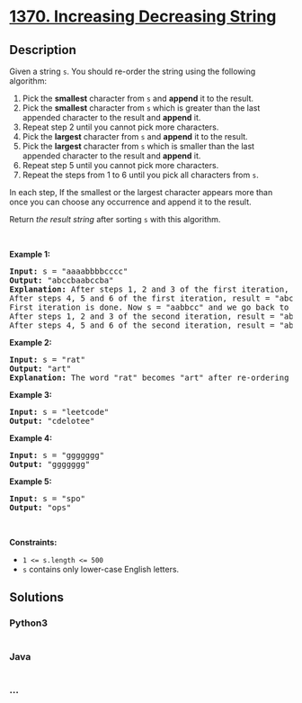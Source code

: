 # [1370. Increasing Decreasing String](https://leetcode.com/problems/increasing-decreasing-string)



## Description

<p>Given a string <code>s</code>. You should re-order the string using the following algorithm:</p>

<ol>
	<li>Pick the <strong>smallest</strong> character from <code>s</code> and <strong>append</strong> it to the result.</li>
	<li>Pick the <strong>smallest</strong> character from <code>s</code> which is greater than the last appended character to the result and <strong>append</strong> it.</li>
	<li>Repeat step 2 until you cannot pick more characters.</li>
	<li>Pick the <strong>largest</strong>&nbsp;character from <code>s</code> and <strong>append</strong> it to the result.</li>
	<li>Pick the <strong>largest</strong>&nbsp;character from <code>s</code> which is smaller than the last appended character to the result and <strong>append</strong> it.</li>
	<li>Repeat step 5 until you cannot pick more characters.</li>
	<li>Repeat the steps from 1 to 6 until you pick all characters from <code>s</code>.</li>
</ol>

<p>In each step, If the smallest or the largest character appears more than once you can choose any occurrence and append it to the result.</p>

<p>Return <em>the result string</em> after sorting <code>s</code>&nbsp;with this algorithm.</p>

<p>&nbsp;</p>
<p><strong>Example 1:</strong></p>

<pre>
<strong>Input:</strong> s = &quot;aaaabbbbcccc&quot;
<strong>Output:</strong> &quot;abccbaabccba&quot;
<strong>Explanation:</strong> After steps 1, 2 and 3 of the first iteration, result = &quot;abc&quot;
After steps 4, 5 and 6 of the first iteration, result = &quot;abccba&quot;
First iteration is done. Now s = &quot;aabbcc&quot; and we go back to step 1
After steps 1, 2 and 3 of the second iteration, result = &quot;abccbaabc&quot;
After steps 4, 5 and 6 of the second iteration, result = &quot;abccbaabccba&quot;
</pre>

<p><strong>Example 2:</strong></p>

<pre>
<strong>Input:</strong> s = &quot;rat&quot;
<strong>Output:</strong> &quot;art&quot;
<strong>Explanation:</strong> The word &quot;rat&quot; becomes &quot;art&quot; after re-ordering it with the mentioned algorithm.
</pre>

<p><strong>Example 3:</strong></p>

<pre>
<strong>Input:</strong> s = &quot;leetcode&quot;
<strong>Output:</strong> &quot;cdelotee&quot;
</pre>

<p><strong>Example 4:</strong></p>

<pre>
<strong>Input:</strong> s = &quot;ggggggg&quot;
<strong>Output:</strong> &quot;ggggggg&quot;
</pre>

<p><strong>Example 5:</strong></p>

<pre>
<strong>Input:</strong> s = &quot;spo&quot;
<strong>Output:</strong> &quot;ops&quot;
</pre>

<p>&nbsp;</p>
<p><strong>Constraints:</strong></p>

<ul>
	<li><code>1 &lt;= s.length &lt;= 500</code></li>
	<li><code>s</code> contains only lower-case English letters.</li>
</ul>


## Solutions

<!-- tabs:start -->

### **Python3**

```python

```

### **Java**

```java

```

### **...**

```

```

<!-- tabs:end -->

